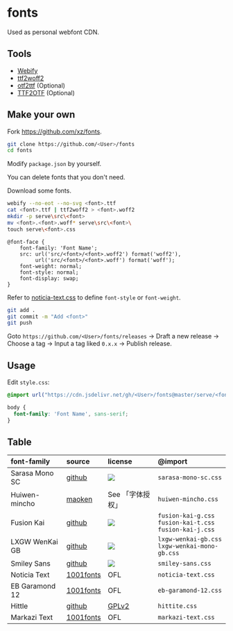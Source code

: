 # fonts

Used as personal webfont CDN.

## Tools

- [Webify](https://github.com/ananthakumaran/webify)
- [ttf2woff2](https://github.com/nfroidure/ttf2woff2)
- [otf2ttf](https://github.com/awesometoolbox/otf2ttf) (Optional)
- [TTF2OTF](https://github.com/ftCLI/TTF2OTF) (Optional)

## Make your own

Fork https://github.com/xz/fonts.

```sh
git clone https://github.com/<User>/fonts
cd fonts
```

Modify `package.json` by yourself.

You can delete fonts that you don't need.

Download some fonts.

```sh
webify --no-eot --no-svg <font>.ttf
cat <font>.ttf | ttf2woff2 > <font>.woff2
mkdir -p serve\src\<font>
mv <font>.<font>.woff* serve\src\<font>\
touch serve\<font>.css
```

```
@font-face {
    font-family: 'Font Name';
    src: url('src/<font>/<font>.woff2') format('woff2'),
         url('src/<font>/<font>.woff') format('woff');
    font-weight: normal;
    font-style: normal;
    font-display: swap;
}
```

Refer to [noticia-text.css](serve/noticia-text.css) to define `font-style` or `font-weight`.

```sh
git add .
git commit -m "Add <font>"
git push
```

Goto `https://github.com/<User>/fonts/releases` → Draft a new release → Choose a tag → Input a tag liked `0.x.x` → Publish release.

## Usage

Edit `style.css`:

```css
@import url("https://cdn.jsdelivr.net/gh/<User>/fonts@master/serve/<font>.css");

body {
  font-family: 'Font Name', sans-serif;
}
```

## Table

font-family | source | license | @import
:-|:-|:-|:-
Sarasa Mono SC | [github](https://github.com/be5invis/Sarasa-Gothic) | [![](https://img.shields.io/github/license/be5invis/Sarasa-Gothic)](https://github.com/be5invis/Sarasa-Gothic/blob/main/LICENSE) | `sarasa-mono-sc.css`
Huiwen-mincho | [maoken](https://www.maoken.com/freefonts/9288.html) | See 「字体授权」 | `huiwen-mincho.css`
Fusion Kai | [github](https://github.com/lxgw/FusionKai) | [![](https://img.shields.io/github/license/lxgw/FusionKai)](https://github.com/lxgw/FusionKai/blob/main/LICENSE) | `fusion-kai-g.css`<br >`fusion-kai-t.css`<br >`fusion-kai-j.css`
LXGW WenKai GB | [github](https://github.com/lxgw/LxgwWenkaiGB) | [![](https://img.shields.io/github/license/lxgw/LxgwWenkaiGB)](https://github.com/lxgw/LxgwWenkaiGB/blob/main/LICENSE.txt) | `lxgw-wenkai-gb.css`<br >`lxgw-wenkai-mono-gb.css`
Smiley Sans | [github](https://github.com/atelier-anchor/smiley-sans) | [![](https://img.shields.io/github/license/atelier-anchor/smiley-sans)](https://github.com/atelier-anchor/smiley-sans/blob/main/LICENSE) | `smiley-sans.css`
Noticia Text | [1001fonts](https://www.1001fonts.com/noticia-text-font.html) | OFL | `noticia-text.css`
EB Garamond 12 | [1001fonts](https://www.1001fonts.com/eb-garamond-font.html) | OFL | `eb-garamond-12.css`
Hittle | [github](https://github.com/cesine/hittite-font) | [GPLv2](https://github.com/cesine/hittite-font/blob/master/hittitefontguide.english0.0.2.pdf) | `hittite.css`
Markazi Text | [1001fonts](https://www.1001fonts.com/markazi-text-font.html) | OFL | `markazi-text.css`